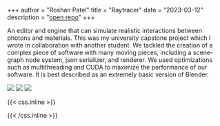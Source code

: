+++
author = "Roshan Patel"
title = "Raytracer"
date = "2023-03-12"
description = "[open repo](https://github.com/Kakapio/opengl-pathtracer)"
+++

An editor and engine that can simulate realistic interactions between photons and materials. <!--more-->This was my university capstone project which I wrote in collaboration with another student. We tackled the creation of a complex piece of software with many moving pieces, including a scene-graph node system, json serializer, and renderer. We used optimizations such as multithreading and CUDA to maximize the performance of our software. It is best described as an extremely basic version of Blender.

![](https://www.roshanpatel.dev/img/sceneview.png)
![](https://www.roshanpatel.dev/img/yellow.png)
![](https://www.roshanpatel.dev/img/reflections.png)

{{< css.inline >}}
<style>
.canon { background: white; width: 100%; height: auto; }
</style>
{{< /css.inline >}}
